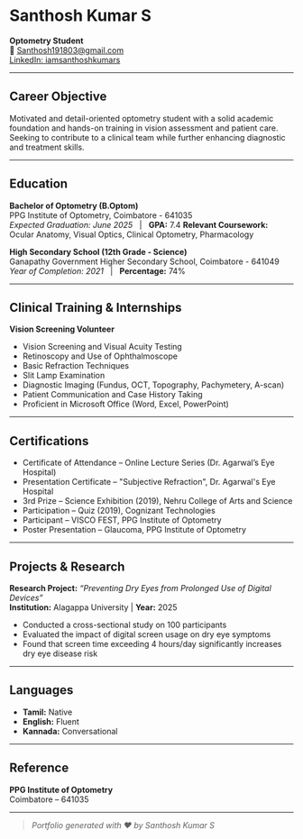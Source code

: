 # Santhosh Kumar S

**Optometry Student**  
📧 [Santhosh191803@gmail.com](mailto:Santhosh191803@gmail.com)  
[LinkedIn: iamsanthoshkumars](https://linkedin.com/in/iamsanthoshkumars)

---

## Career Objective

Motivated and detail-oriented optometry student with a solid academic foundation and hands-on training in vision assessment and patient care. Seeking to contribute to a clinical team while further enhancing diagnostic and treatment skills.

---

## Education

**Bachelor of Optometry (B.Optom)**  
PPG Institute of Optometry, Coimbatore - 641035  
_Expected Graduation: June 2025_ &nbsp; | &nbsp; **GPA:** 7.4
**Relevant Coursework:** Ocular Anatomy, Visual Optics, Clinical Optometry, Pharmacology

**High Secondary School (12th Grade - Science)**  
Ganapathy Government Higher Secondary School, Coimbatore - 641049  
_Year of Completion: 2021_ &nbsp; | &nbsp; **Percentage:** 74%

---

## Clinical Training & Internships

**Vision Screening Volunteer**  
- Vision Screening and Visual Acuity Testing  
- Retinoscopy and Use of Ophthalmoscope  
- Basic Refraction Techniques  
- Slit Lamp Examination  
- Diagnostic Imaging (Fundus, OCT, Topography, Pachymetery, A-scan)  
- Patient Communication and Case History Taking  
- Proficient in Microsoft Office (Word, Excel, PowerPoint)

---

## Certifications

- Certificate of Attendance – Online Lecture Series (Dr. Agarwal’s Eye Hospital)
- Presentation Certificate – "Subjective Refraction", Dr. Agarwal's Eye Hospital
- 3rd Prize – Science Exhibition (2019), Nehru College of Arts and Science
- Participation – Quiz (2019), Cognizant Technologies
- Participant – VISCO FEST, PPG Institute of Optometry
- Poster Presentation – Glaucoma, PPG Institute of Optometry

---

## Projects & Research

**Research Project:** _“Preventing Dry Eyes from Prolonged Use of Digital Devices”_  
**Institution:** Alagappa University | **Year:** 2025  
- Conducted a cross-sectional study on 100 participants  
- Evaluated the impact of digital screen usage on dry eye symptoms  
- Found that screen time exceeding 4 hours/day significantly increases dry eye disease risk

---

## Languages

- **Tamil:** Native  
- **English:** Fluent  
- **Kannada:** Conversational

---

## Reference

**PPG Institute of Optometry**  
Coimbatore – 641035

---

> _Portfolio generated with ❤️ by Santhosh Kumar S_
